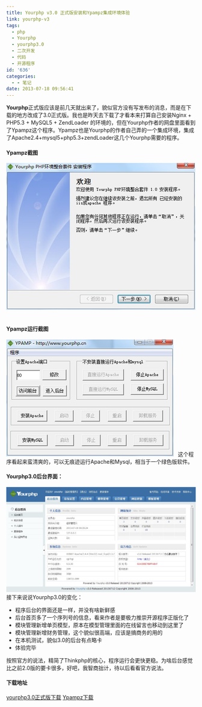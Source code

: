 ```yaml
---
title: Yourphp v3.0 正式版安装和Ypampz集成环境体验
link: yourphp-v3
tags:
  - php
  - Yourphp
  - yourphp3.0
  - 二次开发
  - 代码
  - 开源程序
id: '636'
categories:
  - - 笔记
date: 2013-07-18 09:56:41
---
```


**Yourphp**正式版应该是前几天就出来了，貌似官方没有写发布的消息，而是在下载的地方改成了3.0正式版。我也是昨天去下载了才看本来打算自己安装Nginx + PHP5.3 + MySQL5 + ZendLoader 的环境的，但在Yourphp作者的网盘里面看到了Ypampz这个程序。Ypampz也是Yourphp的作者自己弄的一个集成环境，集成了Apache2.4+mysql5+php5.3+zendLoader这几个Yourphp需要的程序。

#### **Ypampz截图**

![ypampz](../images/uploads/2013/07/ypampz.jpg)  

#### Ypampz运行截图

![ypampz2](../images/uploads/2013/07/ypampz2.jpg)   这个程序看起来蛮清爽的，可以无痕迹运行Apache和Mysql，相当于一个绿色版软件。

#### Yourphp3.0后台界面：

![yourphp3](../images/uploads/2013/07/YP3.jpg) 接下来说说Yourphp3.0的变化：

*   程序后台的界面还是一样，并没有啥新鲜感
*   后台首页多了一个序列号的信息，看来作者是要极力推崇开源程序正版化了
*   模块管理新增单页模型，原本在模型管理里面的在线留言也移动到这里了
*   模块管理新增财务管理，这个貌似很高端，应该是搞商务的用的
*   在本机测试，貌似3.0的后台有点略卡
*   体验完毕

按照官方的说法，精简了Thinkphp的核心，程序运行会更快更稳。为啥后台感觉比之前2.0版的要卡很多，好吧，我智商拙计，待以后看看官方说法。

#### 下载地址

[yourphp3.0正式版下载](http://pan.baidu.com/share/link?shareid=688108135&uk=1796312283) [Ypampz下载](http://pan.baidu.com/share/link?shareid=691954315&uk=1796312283)